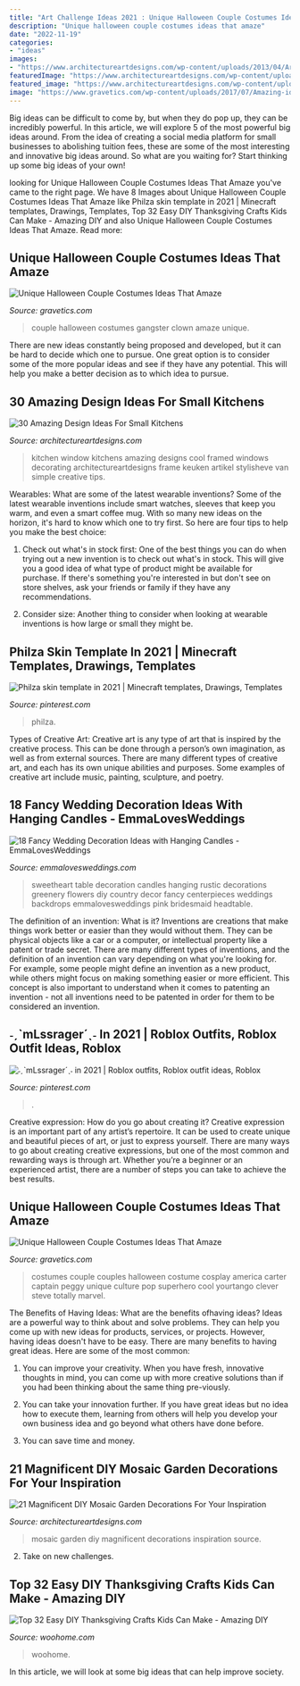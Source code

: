 ```yaml
---
title: "Art Challenge Ideas 2021 : Unique Halloween Couple Costumes Ideas That Amaze"
description: "Unique halloween couple costumes ideas that amaze"
date: "2022-11-19"
categories:
- "ideas"
images:
- "https://www.architectureartdesigns.com/wp-content/uploads/2013/04/ArchitectureArtDesigns-1727.jpg"
featuredImage: "https://www.architectureartdesigns.com/wp-content/uploads/2016/05/7-16.jpg"
featured_image: "https://www.architectureartdesigns.com/wp-content/uploads/2016/05/7-16.jpg"
image: "https://www.gravetics.com/wp-content/uploads/2017/07/Amazing-ideas-from-pop-culture.jpg"
---
```



Big ideas can be difficult to come by, but when they do pop up, they can be incredibly powerful. In this article, we will explore 5 of the most powerful big ideas around. From the idea of creating a social media platform for small businesses to abolishing tuition fees, these are some of the most interesting and innovative big ideas around. So what are you waiting for? Start thinking up some big ideas of your own!

	

		
looking for Unique Halloween Couple Costumes Ideas That Amaze you've came to the right page. We have 8 Images about Unique Halloween Couple Costumes Ideas That Amaze like Philza skin template in 2021 | Minecraft templates, Drawings, Templates, Top 32 Easy DIY Thanksgiving Crafts Kids Can Make - Amazing DIY and also Unique Halloween Couple Costumes Ideas That Amaze. Read more:
		
    
## Unique Halloween Couple Costumes Ideas That Amaze

<img loading=lazy src="https://www.gravetics.com/wp-content/uploads/2017/07/Halloween-gangster-clown-couple.jpg" onerror="this.onerror=null;this.src='https://tse1.mm.bing.net/th?id=OIP.-THLRoYQBDBFTN3iVRSm2QHaN3&amp;pid=15.1';" alt="Unique Halloween Couple Costumes Ideas That Amaze">

_Source: gravetics.com_

>couple halloween costumes gangster clown amaze unique. 

	

There are new ideas constantly being proposed and developed, but it can be hard to decide which one to pursue. One great option is to consider some of the more popular ideas and see if they have any potential. This will help you make a better decision as to which idea to pursue.

    
## 30 Amazing Design Ideas For Small Kitchens

<img loading=lazy src="https://www.architectureartdesigns.com/wp-content/uploads/2013/04/ArchitectureArtDesigns-1727.jpg" onerror="this.onerror=null;this.src='https://tse3.mm.bing.net/th?id=OIP.Cz4U2E60jF_trm-kapZzswHaJL&amp;pid=15.1';" alt="30 Amazing Design Ideas For Small Kitchens">

_Source: architectureartdesigns.com_

>kitchen window kitchens amazing designs cool framed windows decorating architectureartdesigns frame keuken artikel stylisheve van simple creative tips. 

	

Wearables: What are some of the latest wearable inventions?
Some of the latest wearable inventions include smart watches, sleeves that keep you warm, and even a smart coffee mug. With so many new ideas on the horizon, it's hard to know which one to try first. So here are four tips to help you make the best choice:
1. Check out what's in stock first: One of the best things you can do when trying out a new invention is to check out what's in stock. This will give you a good idea of what type of product might be available for purchase. If there's something you're interested in but don't see on store shelves, ask your friends or family if they have any recommendations.

2. Consider size: Another thing to consider when looking at wearable inventions is how large or small they might be.

    
## Philza Skin Template In 2021 | Minecraft Templates, Drawings, Templates

<img loading=lazy src="https://i.pinimg.com/736x/2c/48/85/2c4885fb01ad819a6627be7c327cccc6.jpg" onerror="this.onerror=null;this.src='https://tse1.mm.bing.net/th?id=OIP.7KnkqOAfUwzef6b-afNHnwAAAA&amp;pid=15.1';" alt="Philza skin template in 2021 | Minecraft templates, Drawings, Templates">

_Source: pinterest.com_

>philza. 

	

Types of Creative Art:
Creative art is any type of art that is inspired by the creative process. This can be done through a person’s own imagination, as well as from external sources. There are many different types of creative art, and each has its own unique abilities and purposes. Some examples of creative art include music, painting, sculpture, and poetry.

    
## 18 Fancy Wedding Decoration Ideas With Hanging Candles - EmmaLovesWeddings

<img loading=lazy src="https://emmalovesweddings.com/wp-content/uploads/2019/02/greenery-wedding-sweetheart-table-decoration-ideas-with-hanging-candles.jpg" onerror="this.onerror=null;this.src='https://tse2.mm.bing.net/th?id=OIP.mEoJTnZHBVGHvwZxhqO72AHaLG&amp;pid=15.1';" alt="18 Fancy Wedding Decoration Ideas with Hanging Candles - EmmaLovesWeddings">

_Source: emmalovesweddings.com_

>sweetheart table decoration candles hanging rustic decorations greenery flowers diy country decor fancy centerpieces weddings backdrops emmalovesweddings pink bridesmaid headtable. 

	

The definition of an invention: What is it?
Inventions are creations that make things work better or easier than they would without them. They can be physical objects like a car or a computer, or intellectual property like a patent or trade secret. There are many different types of inventions, and the definition of an invention can vary depending on what you're looking for. For example, some people might define an invention as a new product, while others might focus on making something easier or more efficient. This concept is also important to understand when it comes to patenting an invention - not all inventions need to be patented in order for them to be considered an invention.

    
## ˗ˏˋmLssrager´ˎ˗ In 2021 | Roblox Outfits, Roblox Outfit Ideas, Roblox

<img loading=lazy src="https://i.pinimg.com/736x/85/51/66/85516613d7ebb87c05b0fdb96b24117f.jpg" onerror="this.onerror=null;this.src='https://tse4.mm.bing.net/th?id=OIP.fA5tpRy92BQu14tngS6nIwHaLH&amp;pid=15.1';" alt="˗ˏˋmLssrager´ˎ˗ in 2021 | Roblox outfits, Roblox outfit ideas, Roblox">

_Source: pinterest.com_

>. 

	

Creative expression: How do you go about creating it?
Creative expression is an important part of any artist’s repertoire. It can be used to create unique and beautiful pieces of art, or just to express yourself. There are many ways to go about creating creative expressions, but one of the most common and rewarding ways is through art. Whether you’re a beginner or an experienced artist, there are a number of steps you can take to achieve the best results.

    
## Unique Halloween Couple Costumes Ideas That Amaze

<img loading=lazy src="https://www.gravetics.com/wp-content/uploads/2017/07/Amazing-ideas-from-pop-culture.jpg" onerror="this.onerror=null;this.src='https://tse3.mm.bing.net/th?id=OIP.epI5YBHAnTFlnEQrgD8eXwHaLL&amp;pid=15.1';" alt="Unique Halloween Couple Costumes Ideas That Amaze">

_Source: gravetics.com_

>costumes couple couples halloween costume cosplay america carter captain peggy unique culture pop superhero cool yourtango clever steve totally marvel. 

	

The Benefits of Having Ideas: What are the benefits ofhaving ideas?
Ideas are a powerful way to think about and solve problems. They can help you come up with new ideas for products, services, or projects. However, having ideas doesn't have to be easy. There are many benefits to having great ideas. Here are some of the most common:
1) You can improve your creativity. When you have fresh, innovative thoughts in mind, you can come up with more creative solutions than if you had been thinking about the same thing pre-viously.

2) You can take your innovation further. If you have great ideas but no idea how to execute them, learning from others will help you develop your own business idea and go beyond what others have done before.

3) You can save time and money.

    
## 21 Magnificent DIY Mosaic Garden Decorations For Your Inspiration

<img loading=lazy src="https://www.architectureartdesigns.com/wp-content/uploads/2016/05/7-16.jpg" onerror="this.onerror=null;this.src='https://tse4.mm.bing.net/th?id=OIP.IG8N5lf5mf49zV7NCnipXAHaJ4&amp;pid=15.1';" alt="21 Magnificent DIY Mosaic Garden Decorations For Your Inspiration">

_Source: architectureartdesigns.com_

>mosaic garden diy magnificent decorations inspiration source. 

	

2. Take on new challenges.

    
## Top 32 Easy DIY Thanksgiving Crafts Kids Can Make - Amazing DIY

<img loading=lazy src="https://www.woohome.com/wp-content/uploads/2013/11/Thanksgiving-Crafts-Kids-Can-Make-7.jpg" onerror="this.onerror=null;this.src='https://tse2.mm.bing.net/th?id=OIP.LbtFjDyAQ11C2PQK0i4s-gHaLH&amp;pid=15.1';" alt="Top 32 Easy DIY Thanksgiving Crafts Kids Can Make - Amazing DIY">

_Source: woohome.com_

>woohome. 

	

In this article, we will look at some big ideas that can help improve society.

